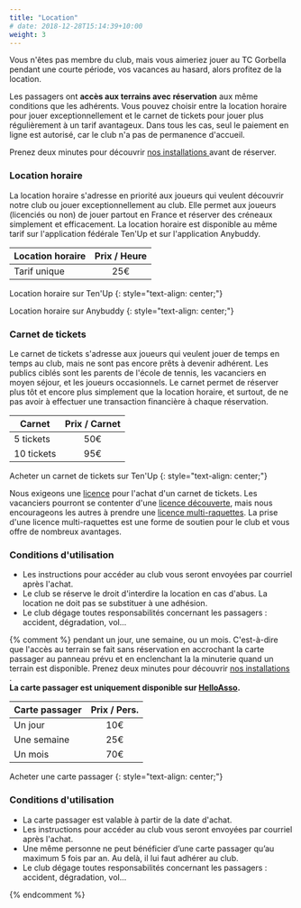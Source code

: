 ```yaml
---
title: "Location"
# date: 2018-12-28T15:14:39+10:00
weight: 3
---
```


Vous n'êtes pas membre du club, mais vous aimeriez jouer au TC Gorbella pendant une courte période, vos vacances au hasard, alors profitez de la location.
<!--more-->

Les passagers ont **accès aux terrains avec réservation** aux même conditions que les adhérents.
Vous pouvez choisir entre la location horaire pour jouer exceptionnellement et le carnet de tickets pour jouer plus régulièrement à un tarif avantageux.
Dans tous les cas, seul le paiement en ligne est autorisé, car le club n'a pas de permanence d'accueil.

Prenez deux minutes pour découvrir [nos installations ](/services/installations/) avant de réserver.

### Location horaire

La location horaire s'adresse en priorité aux joueurs qui veulent découvrir notre club ou jouer exceptionnellement au club.
Elle permet aux joueurs (licenciés ou non) de jouer partout en France et réserver des créneaux simplement et efficacement.
La location horaire est disponible au même tarif sur l'application fédérale Ten'Up et sur l'application Anybuddy.

| Location horaire | Prix / Heure |
|------------------|:------------:|
| Tarif unique     | 25€          |



<a class="button button-primary" style="text-decoration: none; text-align: center" href="https://tenup.fft.fr/location-horaire">Location horaire sur Ten'Up</a>
{: style="text-align: center;"}


<a class="button button-primary" style="text-decoration: none; text-align: center" href="https://www.anybuddyapp.com">Location horaire sur Anybuddy</a>
{: style="text-align: center;"}



### Carnet de tickets

Le carnet de tickets s'adresse aux joueurs qui veulent jouer de temps en temps au club, mais ne sont pas encore prêts à devenir adhérent.
Les publics ciblés sont les parents de l'école de tennis, les vacanciers en moyen séjour, et les joueurs occasionnels.
Le carnet permet de réserver plus tôt et encore plus simplement que la location horaire, et surtout, de ne pas avoir à effectuer une transaction financière à chaque réservation.

| Carnet     | Prix / Carnet |
|------------|:-------------:|
| 5 tickets  | 50€           |
| 10 tickets | 95€           |


<a class="button button-primary" style="text-decoration: none; text-align: center" href="https://tenup.fft.fr/club/62060274/offres">Acheter un carnet de tickets sur Ten'Up</a>
{: style="text-align: center;"}

Nous exigeons une [licence](https://www.fft.fr/jouer/se-licencier/choisir-sa-licence) pour l'achat d'un carnet de tickets.
Les vacanciers pourront se contenter d'une [licence découverte](https://www.fft.fr/la-licence-decouverte), mais nous encourageons les autres à prendre une [licence multi-raquettes](https://www.fft.fr/la-licence-multi-raquettes).
La prise d'une licence multi-raquettes est une forme de soutien pour le club et vous offre de nombreux avantages.

### Conditions d'utilisation

- Les instructions pour accéder au club vous seront envoyées par courriel après l'achat.
- Le club se réserve le droit d'interdire la location en cas d'abus. La location ne doit pas se substituer à une adhésion.
- Le club dégage toutes responsabilités concernant les passagers : accident, dégradation, vol...


{% comment %}
pendant un jour, une semaine, ou un mois.
C'est-à-dire que l'accès au terrain se fait sans réservation en accrochant la carte passager au panneau prévu et en enclenchant la la minuterie quand un terrain est disponible.
Prenez deux minutes pour découvrir [nos installations ](/services/installations/).\
**La carte passager est uniquement disponible sur [HelloAsso](https://www.helloasso.com/associations/tennis-club-gorbella/boutiques/carte-passager).**

| Carte passager | Prix / Pers. |
|----------------|:------------:|
| Un jour        | 10€          |
| Une semaine    | 25€          |
| Un mois        | 70€          |


<a class="button button-primary" style="text-decoration: none; text-align: center" href="https://www.helloasso.com/associations/tennis-club-gorbella/boutiques/carte-passager">Acheter une carte passager</a>
{: style="text-align: center;"}


### Conditions d'utilisation

- La carte passager est valable à partir de la date d'achat.
- Les instructions pour accéder au club vous seront envoyées par courriel après l'achat.
- Une même personne ne peut bénéficier d’une carte passager qu’au maximum 5 fois par an. Au delà, il lui faut adhérer au club.
- Le club dégage toutes responsabilités concernant les passagers : accident, dégradation, vol...

{% endcomment %}

